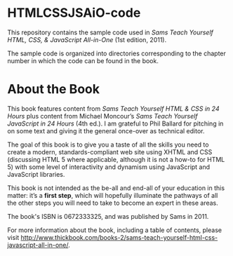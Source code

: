 HTMLCSSJSAiO-code
=================

This repository contains the sample code used in *Sams Teach Yourself HTML, CSS, & JavaScript All-in-One* (1st edition, 2011).

The sample code is organized into directories corresponding to the chapter number in which the code can be found in the book.

About the Book
==============
This book features content from *Sams Teach Yourself HTML & CSS in 24 Hours* plus content from Michael Moncour’s *Sams Teach Yourself JavaScript in 24 Hours* (4th ed.). I am grateful to Phil Ballard for pitching in on some text and giving it the general once-over as technical editor. 

The goal of this book is to give you a taste of all the skills you need to create a modern, standards-compliant web site using XHTML and CSS (discussing HTML 5 where applicable, although it is not a how-to for HTML 5) with some level of interactivity and dynamism using JavaScript and JavaScript libraries.

This book is not intended as the be-all and end-all of your education in this matter: it’s a **first step**, which will hopefully illuminate the pathways of all the other steps you will need to take to become an expert in these areas.

The book's ISBN is 0672333325, and was published by Sams in 2011.

For more information about the book, including a table of contents, please visit http://www.thickbook.com/books-2/sams-teach-yourself-html-css-javascript-all-in-one/.
